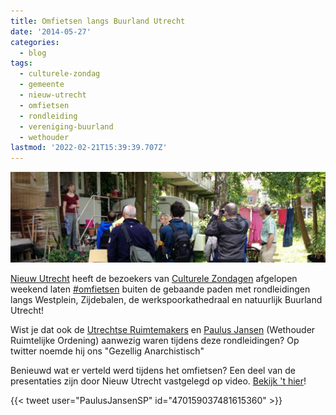 ```yaml
---
title: Omfietsen langs Buurland Utrecht
date: '2014-05-27'
categories:
  - blog
tags:
  - culturele-zondag
  - gemeente
  - nieuw-utrecht
  - omfietsen
  - rondleiding
  - vereniging-buurland
  - wethouder
lastmod: '2022-02-21T15:39:39.707Z'
---
```


[![](images/1524415_519773191460919_7627972664794018071_o-e1401354271819-1024x294.jpg)](http://www.buurlandutrecht.nl/wp-content/uploads/2014/05/1524415_519773191460919_7627972664794018071_o-e1401354271819.jpg)

[Nieuw Utrecht](https://www.facebook.com/NieuwUtrecht) heeft de bezoekers van [Culturele Zondagen](https://www.facebook.com/culturelezondagen) afgelopen weekend laten [#‎omfietsen‬](https://www.facebook.com/hashtag/omfietsen?source=embed) buiten de gebaande paden met rondleidingen langs Westplein, Zijdebalen, de werkspoorkathedraal en natuurlijk Buurland Utrecht!

Wist je dat ook de [Utrechtse Ruimtemakers](https://www.facebook.com/utrechtseruimtemakers) en [Paulus Jansen](https://www.facebook.com/pages/Paulus-Jansen/177743948940938) (Wethouder Ruimtelijke Ordening) aanwezig waren tijdens deze rondleidingen? Op twitter noemde hij ons "Gezellig Anarchistisch"

Benieuwd wat er verteld werd tijdens het omfietsen? Een deel van de presentaties zijn door Nieuw Utrecht vastgelegd op video. [Bekijk 't hier](http://www.youtube.com/watch?v=Im-5a2pPNrY)!


{{< tweet user="PaulusJansenSP" id="470159037481615360" >}}

